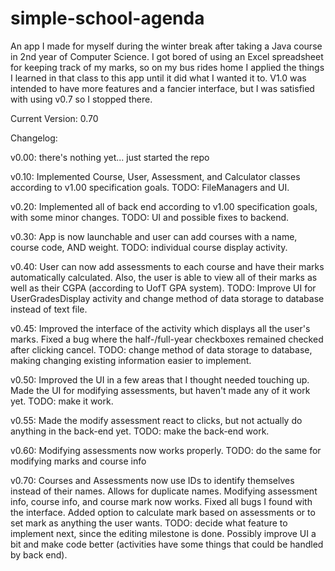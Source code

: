 simple-school-agenda
====================

An app I made for myself during the winter break after taking a Java course in 2nd year of Computer Science. I got bored of using an Excel spreadsheet for keeping track of my marks, so on my bus rides home I applied the things I learned in that class to this app until it did what I wanted it to. V1.0 was intended to have more features and a fancier interface, but I was satisfied with using v0.7 so I stopped there.

Current Version: 0.70

Changelog:

v0.00:
there's nothing yet... just started the repo

v0.10:
Implemented Course, User, Assessment, and Calculator classes according to v1.00 specification goals. 
TODO: FileManagers and UI.

v0.20:
Implemented all of back end according to v1.00 specification goals, with some minor changes. 
TODO: UI and possible fixes to backend.

v0.30:
App is now launchable and user can add courses with a name, course code, AND weight. 
TODO: individual course display activity.

v0.40:
User can now add assessments to each course and have their marks automatically calculated. Also, the user is able to view all of their marks as well as their CGPA (according to UofT GPA system).
TODO: Improve UI for UserGradesDisplay activity and change method of data storage to database instead of text file.

v0.45:
Improved the interface of the activity which displays all the user's marks. Fixed a bug where the half-/full-year checkboxes remained checked after clicking cancel.
TODO: change method of data storage to database, making changing existing information easier to implement.

v0.50:
Improved the UI in a few areas that I thought needed touching up. Made the UI for modifying assessments, but haven't made any of it work yet.
TODO: make it work.

v0.55:
Made the modify assessment react to clicks, but not actually do anything in the back-end yet.
TODO: make the back-end work.

v0.60:
Modifying assessments now works properly.
TODO: do the same for modifying marks and course info

v0.70:
Courses and Assessments now use IDs to identify themselves instead of their names. Allows for duplicate names. Modifying assessment info, course info, and course mark now works. Fixed all bugs I found with the interface. Added option to calculate mark based on assessments or to set mark as anything the user wants.
TODO: decide what feature to implement next, since the editing milestone is done. Possibly improve UI a bit and make code better (activities have some things that could be handled by back end).
